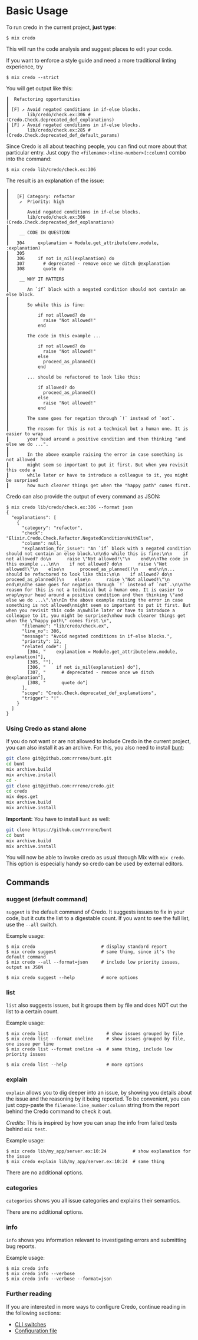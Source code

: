 # Basic Usage

To run credo in the current project, **just type**:

```shell
$ mix credo
```

This will run the code analysis and suggest places to edit your code.

If you want to enforce a style guide and need a more traditional linting experience, try

```shell
$ mix credo --strict
```

You will get output like this:

```shell
┃  Refactoring opportunities
┃ 
┃ [F] ↗ Avoid negated conditions in if-else blocks.
┃       lib/credo/check.ex:306 #(Credo.Check.deprecated_def_explanations)
┃ [F] ↗ Avoid negated conditions in if-else blocks.
┃       lib/credo/check.ex:285 #(Credo.Check.deprecated_def_default_params)
```

Since Credo is all about teaching people, you can find out more about that particular entry.
Just copy the `<filename>:<line-number>[:column]` combo into the command:

```shell
$ mix credo lib/credo/check.ex:306
```

The result is an explanation of the issue:

```shell
┃ 
┃   [F] Category: refactor 
┃    ↗  Priority: high 
┃ 
┃       Avoid negated conditions in if-else blocks.
┃       lib/credo/check.ex:306 (Credo.Check.deprecated_def_explanations)
┃ 
┃    __ CODE IN QUESTION
┃ 
┃   304     explanation = Module.get_attribute(env.module, :explanation)
┃   305 
┃   306     if not is_nil(explanation) do
┃   307       # deprecated - remove once we ditch @explanation
┃   308       quote do
┃       
┃    __ WHY IT MATTERS
┃ 
┃       An `if` block with a negated condition should not contain an else block.
┃       
┃       So while this is fine:
┃       
┃           if not allowed? do
┃             raise "Not allowed!"
┃           end
┃       
┃       The code in this example ...
┃       
┃           if not allowed? do
┃             raise "Not allowed!"
┃           else
┃             proceed_as_planned()
┃           end
┃       
┃       ... should be refactored to look like this:
┃       
┃           if allowed? do
┃             proceed_as_planned()
┃           else
┃             raise "Not allowed!"
┃           end
┃       
┃       The same goes for negation through `!` instead of `not`.
┃       
┃       The reason for this is not a technical but a human one. It is easier to wrap
┃       your head around a positive condition and then thinking "and else we do ...".
┃       
┃       In the above example raising the error in case something is not allowed
┃       might seem so important to put it first. But when you revisit this code a
┃       while later or have to introduce a colleague to it, you might be surprised
┃       how much clearer things get when the "happy path" comes first.
```

Credo can also provide the output of every command as JSON:

```shell
$ mix credo lib/credo/check.ex:306 --format json
{
  "explanations": [
    {
      "category": "refactor",
      "check": "Elixir.Credo.Check.Refactor.NegatedConditionsWithElse",
      "column": null,
      "explanation_for_issue": "An `if` block with a negated condition should not contain an else block.\n\nSo while this is fine:\n\n    if not allowed? do\n      raise \"Not allowed!\"\n    end\n\nThe code in this example ...\n\n    if not allowed? do\n      raise \"Not allowed!\"\n    else\n      proceed_as_planned()\n    end\n\n... should be refactored to look like this:\n\n    if allowed? do\n      proceed_as_planned()\n    else\n      raise \"Not allowed!\"\n    end\n\nThe same goes for negation through `!` instead of `not`.\n\nThe reason for this is not a technical but a human one. It is easier to wrap\nyour head around a positive condition and then thinking \"and else we do ...\".\n\nIn the above example raising the error in case something is not allowed\nmight seem so important to put it first. But when you revisit this code a\nwhile later or have to introduce a colleague to it, you might be surprised\nhow much clearer things get when the \"happy path\" comes first.\n",
      "filename": "lib/credo/check.ex",
      "line_no": 306,
      "message": "Avoid negated conditions in if-else blocks.",
      "priority": 12,
      "related_code": [
        [304, "    explanation = Module.get_attribute(env.module, explanation)"],
        [305, ""],
        [306, "    if not is_nil(explanation) do"],
        [307, "      # deprecated - remove once we ditch @explanation"],
        [308, "      quote do"]
      ],
      "scope": "Credo.Check.deprecated_def_explanations",
      "trigger": "!"
    }
  ]
}
```

### Using Credo as stand alone

If you do not want or are not allowed to include Credo in the current project, you can also install it as an archive. 
For this, you also need to install [bunt](https://github.com/rrrene/bunt):

```bash
git clone git@github.com:rrrene/bunt.git
cd bunt
mix archive.build
mix archive.install
cd -
git clone git@github.com:rrrene/credo.git
cd credo
mix deps.get
mix archive.build
mix archive.install
```

**Important:** You have to install `bunt` as well:

```bash
git clone https://github.com/rrrene/bunt
cd bunt
mix archive.build
mix archive.install
```

You will now be able to invoke credo as usual through Mix with `mix credo`. This option is especially handy so credo can be used by external editors.

## Commands

### suggest (default command)

`suggest` is the default command of Credo. It suggests issues to fix in your code, but it cuts the list to a digestable count. If you want to see the full list, use the `--all`  switch.

Example usage:

    $ mix credo                         # display standard report
    $ mix credo suggest                 # same thing, since it's the default command
    $ mix credo --all --format=json     # include low priority issues, output as JSON

    $ mix credo suggest --help          # more options


### list

`list` also suggests issues, but it groups them by file and does NOT cut the list to a certain count.

Example usage:

    $ mix credo list                      # show issues grouped by file
    $ mix credo list --format oneline     # show issues grouped by file, one issue per line
    $ mix credo list --format oneline -a  # same thing, include low priority issues

    $ mix credo list --help               # more options


### explain

`explain` allows you to dig deeper into an issue, by showing you details about the issue and the reasoning by it being reported. To be convenient, you can just copy-paste the `filename:line_number:column` string from the report behind the Credo command to check it out.

*Credits:* This is inspired by how you can snap the info from failed tests behind `mix test`.

Example usage:

    $ mix credo lib/my_app/server.ex:10:24          # show explanation for the issue
    $ mix credo explain lib/my_app/server.ex:10:24  # same thing

There are no additional options.



### categories

`categories` shows you all issue categories and explains their semantics.

There are no additional options.


### info

`info` shows you information relevant to investigating errors and submitting bug reports.

Example usage:

    $ mix credo info
    $ mix credo info --verbose
    $ mix credo info --verbose --format=json

### Further reading

If you are interested in more ways to configure Credo, continue reading in the following sections:

* [CLI switches](cli_switches.html)
* [Configuration file](config_file.html)
